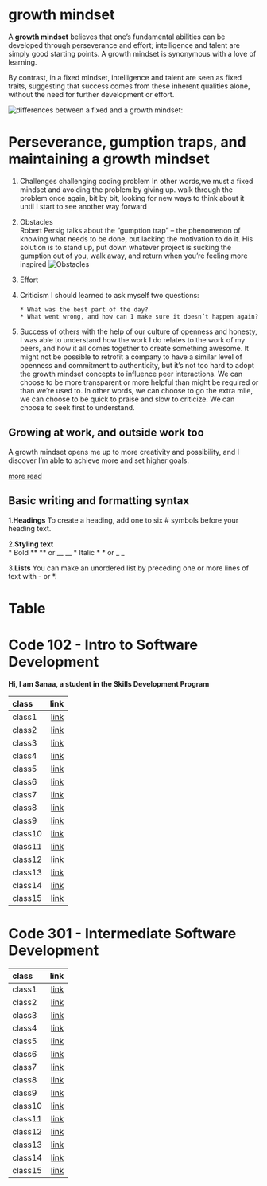 # growth mindset #
A **growth mindset** believes that one’s fundamental abilities can be developed through perseverance and effort; intelligence and talent are simply good starting points. A growth mindset is synonymous with a love of learning.

By contrast, in a fixed mindset, intelligence and talent are seen as fixed traits, suggesting that success comes from these inherent qualities alone, without the need for further development or effort.

![differences between a fixed and a growth mindset:](https://i.pinimg.com/originals/35/10/52/35105289770cfe2d841493707b37508a.jpg)
# Perseverance, gumption traps, and maintaining a growth mindset #
1. Challenges
challenging coding problem In other words,we must a fixed mindset and avoiding the problem by giving up.
walk through the problem once again, bit by bit, looking for new ways to think about it until I start to see another way forward
2. Obstacles  
    Robert Persig talks about the “gumption trap” – the phenomenon of knowing what needs to be done, but lacking the motivation to do it. His solution is to stand       up, put down whatever project is sucking the gumption out of you, walk away, and return when you’re feeling more inspired
     ![Obstacles ](https://angelamcvslp.files.wordpress.com/2018/09/growth-mindset.png?w=849&h=312&crop=1)
3. Effort

4. Criticism
    I should learned to ask myself two questions:

       * What was the best part of the day?
       * What went wrong, and how can I make sure it doesn’t happen again?
5. Success of others
    with the help of our culture of openness and honesty, I was able to understand how the work I do relates to the work of my peers, and how it all comes together         to create something awesome.
    It might not be possible to retrofit a company to have a similar level of openness and commitment to authenticity, but it’s not too hard to adopt the growth mindset concepts to influence peer interactions. We can choose to be more transparent or more helpful than might be required or than we’re used to. In other words, we can choose to go the extra mile, we can choose to be quick to praise and slow to criticize. We can choose to seek first to understand.
## Growing at work, and outside work too ##
 A growth mindset opens me up to more creativity and possibility, and I discover I’m able to achieve more and set higher goals.

[more read](https://www.atlassian.com/blog/inside-atlassian/growth-mindset)


## Basic writing and formatting syntax ##


1.**Headings**
   To create a heading, add one to six # symbols before your heading text.
   
2.**Styling text**  
    * Bold	** ** or __ __
    * Italic	* * or _ _

3.**Lists**
   You can make an unordered list by preceding one or more lines of text with - or *.

# Table #
# Code 102 - Intro to Software Development #

**Hi, I am Sanaa, a student in the Skills Development Program**

| class | link     |
| :---- | --------:|
| class1 | [link](https://github.com/sanaa-almoghraby/reading-notes)    |
| class2 |  [link]()    |
| class3 |  [link]()    |
| class4 | [link]()    |
| class5 |  [link]()     |
| class6 |  [link]()     |
| class7 |  [link]()     |
| class8 |  [link]()     |
| class9 |  [link]()     |
| class10 |  [link]()    |
| class11 |  [link]()    |
| class12 |  [link]()  |
| class13 |  [link]()    |
| class14 |  [link]()    |
| class15 |  [link]()    |

# Code 301 - Intermediate Software Development #
| class | link        |
| :---- | --------:   |
| class1 | [link]()   |
| class2 |  [link]()  |
| class3 |  [link]()  |
| class4 | [link]()   |
| class5 |  [link]()  |
| class6 |  [link]()  |
| class7 |  [link]()  |
| class8 |  [link]()  |
| class9 |  [link]()  |
| class10 |  [link]() |
| class11 |  [link]() |
| class12 |  [link]() |
| class13 |  [link]() |
| class14 |  [link]() |
| class15 |  [link]() |
